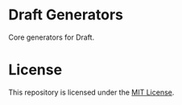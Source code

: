 # Draft Generators

Core generators for Draft.

# License

This repository is licensed under the [MIT License](LICENSE).
